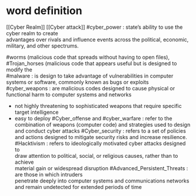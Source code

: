 # word definition 
[[Cyber Realm]]
[[Cyber attack]] 
#cyber_power  :  state’s ability to use the cyber realm to create  
advantages over rivals and influence events across the political, economic,  
military, and other spectrums.


#worms (malicious code that spreads without having to open files), #Trojan_horses (malicious code that appears useful but is designed to modify the  
#malware : is design to take advantage of vulnerabilities in computer  
systems or software, commonly known as bugs or exploits 
#cyber_weapons : are malicious codes designed to cause physical or  
functional harm to computer systems and networks 
- not highly threatening to sophisticated weapons that require specific  
target intelligence
- easy to deploy
#Cyber_offense and #cyber_warfare : refer to the combination of weapons  (computer code) and strategies used to design and conduct cyber attacks
#Cyber_security  : refers to a set of policies and actions designed to mitigate security  risks and increase resilience. 
#Hacktivism : refers to ideologically motivated cyber attacks designed to  
draw attention to political, social, or religious causes, rather than to achieve  
material gain or widespread disruption 
#Advanced_Persistent_Threats : are those in which intruders  
penetrate deeply into computer systems and communications networks and  remain undetected for extended periods of time
